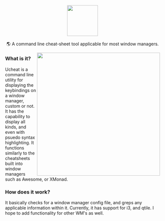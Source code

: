 <h3 align="center"><img src="https://cdn.discordapp.com/attachments/755119979786928369/854491946259972106/ucheat.png" height="100px"></h3>

<p align="center">🌎 A command line cheat-sheet tool applicable for most window managers.</p>

<img src="https://cdn.discordapp.com/attachments/800771771291664435/864947251158450186/ucheat.png" align="right" height="400px">

### What is it?
<p align="left">Ucheat is a command line utility for displaying the keybindings on a window manager, custom or not. It has the capability to display all kinds,
and even with psuedo syntax highlighting. It functions similarly to the cheatsheets built into window managers such as Awesome, or XMonad.</p>

### How does it work?
<p align="left">It basically checks for a window manager config file, and greps any applicable information within it. Currently, it has support for i3, and qtile. I hope to add functionality for other WM's as well.</p>
